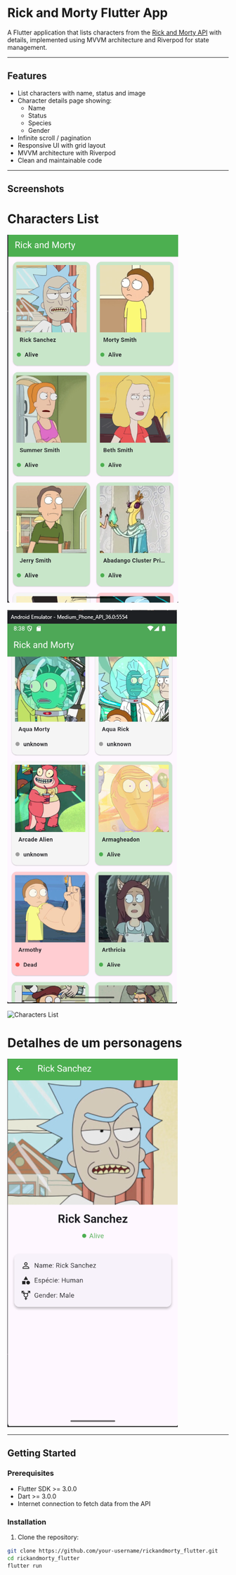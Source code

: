 # Rick and Morty Flutter App

A Flutter application that lists characters from the [Rick and Morty API](https://rickandmortyapi.com/) with details, implemented using MVVM architecture and Riverpod for state management.

---

## Features

- List characters with name, status and image
- Character details page showing:
  - Name
  - Status
  - Species
  - Gender
- Infinite scroll / pagination
- Responsive UI with grid layout
- MVVM architecture with Riverpod
- Clean and maintainable code

---

## Screenshots

# Characters List

![Characters List](./assets/image.png)

![Characters List](./assets/image-2.png)

![Characters List](./assets/a.gif)

# Detalhes de um personagens

![Character Details](./assets/image-1.png)

---

## Getting Started

### Prerequisites

- Flutter SDK >= 3.0.0
- Dart >= 3.0.0
- Internet connection to fetch data from the API

### Installation

1. Clone the repository:

```bash
git clone https://github.com/your-username/rickandmorty_flutter.git
cd rickandmorty_flutter
flutter run
```
